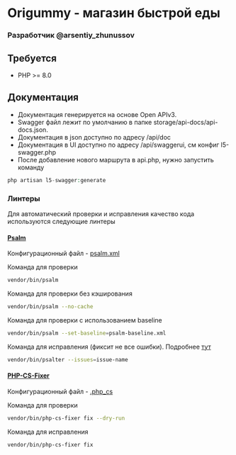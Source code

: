 # Origummy - магазин быстрой еды
### Разработчик @arsentiy_zhunussov

## Требуется
- PHP >= 8.0

## Документация
* Документация генерируется на основе Open APIv3. 
* Swagger файл лежит по умолчанию в папке storage/api-docs/api-docs.json.
* Документация в json доступно по адресу /api/doc
* Документация в UI доступно по адресу /api/swaggerui, см конфиг l5-swagger.php
* После добавление нового маршрута в api.php, нужно запустить команду
```php
php artisan l5-swagger:generate
```

### Линтеры

Для автоматический проверки и исправления качество кода используются следующие линтеры

#### [Psalm](https://psalm.dev/)

Конфигурационный файл - [psalm.xml](psalm.xml)
   
Команда для проверки

```sh
vendor/bin/psalm
```

Команда для проверки без кэширования

```sh
vendor/bin/psalm --no-cache
```

Команда для проверки с использованием baseline

```sh
vendor/bin/psalm --set-baseline=psalm-baseline.xml
```

Команда для исправления (фиксит не все ошибки). Подробнее [тут](https://psalm.dev/docs/manipulating_code/fixing/)

```sh
vendor/bin/psalter --issues=issue-name
```   
   
#### [PHP-CS-Fixer](https://github.com/FriendsOfPHP/PHP-CS-Fixer) 

Конфигурационный файл - [.php_cs](.php-cs-fixer)
   
Команда для проверки

```sh
vendor/bin/php-cs-fixer fix --dry-run
```

Команда для исправления

```sh
vendor/bin/php-cs-fixer fix
```
